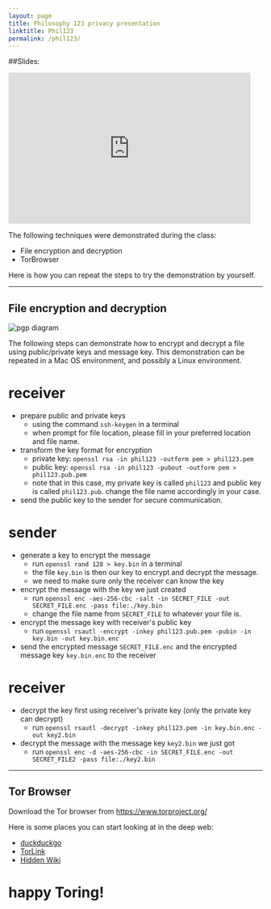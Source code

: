 ```yaml
---
layout: page
title: Philosophy 123 privacy presentation
linktitle: Phil123
permalink: /phil123/
---
```


##Slides:

<iframe src="https://docs.google.com/presentation/d/1-ef6wXGBxMYzfnOLo6eEvS4XcyyvWWb7uNn3JptWXxw/embed?start=false&loop=false&delayms=3000" frameborder="0" width="480" height="299" allowfullscreen="true" mozallowfullscreen="true" webkitallowfullscreen="true"></iframe>

The following techniques were demonstrated during the class:

* File encryption and decryption
* TorBrowser


Here is how you can repeat the steps to try the demonstration by yourself.

--------------

## File encryption and decryption

![pgp diagram](http://upload.wikimedia.org/wikipedia/commons/thumb/4/4d/PGP_diagram.svg/500px-PGP_diagram.svg.png)

The following steps can demonstrate how to encrypt and decrypt a file using public/private keys and message key.
This demonstration can be repeated in a Mac OS environment, and possibly a Linux environment.

# receiver

* prepare public and private keys
    * using the command `ssh-keygen` in a terminal
    * when prompt for file location, please fill in your preferred location and file name.
* transform the key format for encryption
    * private key: `openssl rsa -in phil123 -outform pem > phil123.pem`
    * public key: `openssl rsa -in phil123 -pubout -outform pem > phil123.pub.pem`
    * note that in this case, my private key is called `phil123` and public key is called `phil123.pub`.
        change the file name accordingly in your case.
* send the public key to the sender for secure communication.

# sender

* generate a key to encrypt the message
    * run `openssl rand 128 > key.bin` in a terminal
    * the file `key.bin` is then our key to encrypt and decrypt the message.
    * we need to make sure only the receiver can know the key
* encrypt the message with the key we just created
    * run `openssl enc -aes-256-cbc -salt -in SECRET_FILE -out SECRET_FILE.enc -pass file:./key.bin`
    * change the file name from `SECRET_FILE` to whatever your file is.
* encrypt the message key with receiver's public key
    * run `openssl rsautl -encrypt -inkey phil123.pub.pem -pubin -in key.bin -out key.bin.enc`
* send the encrypted message `SECRET_FILE.enc` and the encrypted message key `key.bin.enc` to the receiver

# receiver

* decrypt the key first using receiver's private key (only the private key can decrypt)
    * run `openssl rsautl -decrypt -inkey phil123.pem -in key.bin.enc -out key2.bin`
* decrypt the message with the message key `key2.bin` we just got
    * run `openssl enc -d -aes-256-cbc -in SECRET_FILE.enc -out SECRET_FILE2 -pass file:./key2.bin`


--------------

## Tor Browser

Download the Tor browser from https://www.torproject.org/

Here is some places you can start looking at in the deep web:

* [duckduckgo](https://3g2upl4pq6kufc4m.onion/)
* [TorLink](http://torlinkbgs6aabns.onion/)
* [Hidden Wiki](http://zqktlwi4fecvo6ri.onion/wiki/index.php/Main_Page)

# happy Toring!


